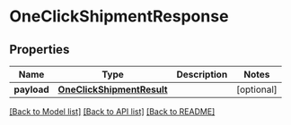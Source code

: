# OneClickShipmentResponse

## Properties
Name | Type | Description | Notes
------------ | ------------- | ------------- | -------------
**payload** | [**OneClickShipmentResult**](OneClickShipmentResult.md) |  | [optional] 

[[Back to Model list]](../README.md#documentation-for-models) [[Back to API list]](../README.md#documentation-for-api-endpoints) [[Back to README]](../README.md)

